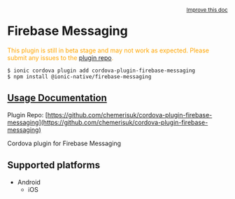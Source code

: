 <a style="float:right;font-size:12px;" href="http://github.com/ionic-team/ionic-native/edit/master/src/@ionic-native/plugins/firebase-messaging/index.ts#L37">
  Improve this doc
</a>

# Firebase Messaging

  <p style="color:orange">
    This plugin is still in beta stage and may not work as expected. Please
    submit any issues to the <a target="_blank"
    href="/issues">plugin repo</a>.
  </p>


```
$ ionic cordova plugin add cordova-plugin-firebase-messaging
$ npm install @ionic-native/firebase-messaging
```

## [Usage Documentation](https://ionicframework.com/docs/native/firebase-messaging/)

Plugin Repo: [https://github.com/chemerisuk/cordova-plugin-firebase-messaging](https://github.com/chemerisuk/cordova-plugin-firebase-messaging)

Cordova plugin for Firebase Messaging

## Supported platforms

- Android
  - iOS
  


